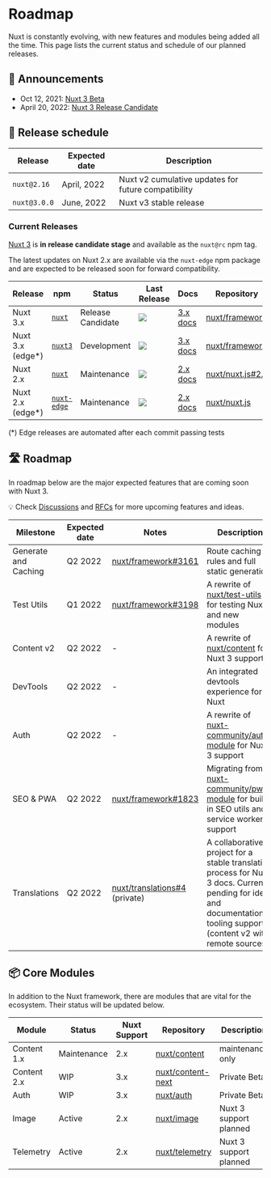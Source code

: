 # Roadmap

Nuxt is constantly evolving, with new features and modules being added all the time. This page lists the current status and schedule of our planned releases.

## 📢 Announcements

- Oct 12, 2021: [Nuxt 3 Beta](https://nuxtjs.org/announcements/nuxt3-beta/)
- April 20, 2022: [Nuxt 3 Release Candidate](https://nuxtjs.org/announcements/nuxt3-rc/)

## 📅 Release schedule

Release             | Expected date   | Description
--------------------|-----------------|---------------------------------------------------
`nuxt@2.16`         | April,   2022   | Nuxt v2 cumulative updates for future compatibility
`nuxt@3.0.0`        | June,    2022    | Nuxt v3 stable release

### Current Releases

[Nuxt 3](https://v3.nuxtjs.org) is **in release candidate stage** and available as the `nuxt@rc` npm tag.

The latest updates on Nuxt 2.x are available via the `nuxt-edge` npm package and are expected to be released soon for forward compatibility.

Release  | npm | Status      | Last Release | Docs |  Repository
---------|----|---------|--------------|------|-----------------
Nuxt 3.x | [`nuxt`](https://npmjs.com/package/nuxt) | Release Candidate        | <a href="https://npmjs.com/package/nuxt"><img src="https://flat.badgen.net/npm/v/nuxt/rc"></a>       | [3.x docs](https://v3.nuxtjs.org/) | [nuxt/framework](https://github.com/nuxt/framework)
Nuxt 3.x (edge*) | [`nuxt3`](https://npmjs.com/package/nuxt3) | Development        | <a href="https://npmjs.com/package/nuxt3"><img src="https://flat.badgen.net/npm/v/nuxt3"></a>       | [3.x docs](https://v3.nuxtjs.org/) | [nuxt/framework](https://github.com/nuxt/framework)
Nuxt 2.x | [`nuxt`](https://npmjs.com/package/nuxt)  | Maintenance | <a href="https://npmjs.com/package/nuxt"><img src="https://flat.badgen.net/npm/v/nuxt"></a>   | [2.x docs](https://nuxtjs.org/docs) | [nuxt/nuxt.js#2.x](https://github.com/nuxt/nuxt.js/tree/2.x)
Nuxt 2.x (edge*) | [`nuxt-edge`](https://npmjs.com/package/nuxt) | Maintenance | <a href="https://npmjs.com/package/nuxt-edge"><img src="https://flat.badgen.net/npm/v/nuxt-edge"></a>      | [2.x docs](https://nuxtjs.org/docs) | [nuxt/nuxt.js](https://github.com/nuxt/nuxt.js)

(*) Edge releases are automated after each commit passing tests

## 🛣️ Roadmap

In roadmap below are the major expected features that are coming soon with Nuxt 3.

💡 Check [Discussions](https://github.com/nuxt/framework/discussions) and [RFCs](https://github.com/nuxt/framework/discussions/categories/rfcs) for more upcoming features and ideas.

Milestone          | Expected date | Notes  | Description
--------------|---------------|--------|-----------------------
Generate and Caching | Q2 2022 | [nuxt/framework#3161](https://github.com/nuxt/framework/issues/3161) | Route caching rules and full static generation
Test Utils   | Q1 2022 | [nuxt/framework#3198](https://github.com/nuxt/framework/issues/3198) | A rewrite of [nuxt/test-utils](https://github.com/nuxt/test-utils) for testing Nuxt 3 and new modules
Content v2 | Q2 2022     | -      | A rewrite of [nuxt/content](https://github.com/nuxt/content) for Nuxt 3 support
DevTools | Q2 2022       | -      | An integrated devtools experience for Nuxt
Auth     | Q2 2022       | -      | A rewrite of [nuxt-community/auth-module](https://github.com/nuxt-community/auth-module) for Nuxt 3 support
SEO & PWA     | Q2 2022       | [nuxt/framework#1823](https://github.com/nuxt/framework/discussions/1823) | Migrating from [nuxt-community/pwa-module](https://github.com/nuxt-community/pwa-module) for built-in SEO utils and service worker support
Translations | Q2 2022 | [nuxt/translations#4](https://github.com/nuxt/translations/discussions/4) (private) | A collaborative project for a stable translation process for Nuxt 3 docs. Currently pending for ideas and documentation tooling support (content v2 with remote sources).

## 📦 Core Modules

In addition to the Nuxt framework, there are modules that are vital for the ecosystem. Their status will be updated below.

Module         | Status              | Nuxt Support | Repository | Description
---------------|---------------------|--------------|------------|-------------------
Content 1.x    | Maintenance         | 2.x          | [nuxt/content](https://github.com/nuxt/content) | maintenance only
Content 2.x    | WIP                 | 3.x          | [nuxt/content-next](https://github.com/nuxt/content-next) | Private Beta
Auth           | WIP                 | 3.x          | [nuxt/auth](https://github.com/nuxt/auth) | Private Beta
Image          | Active              | 2.x          | [nuxt/image](https://github.com/nuxt/image) | Nuxt 3 support planned
Telemetry      | Active              | 2.x          | [nuxt/telemetry](https://github.com/nuxt/telemetry/) | Nuxt 3 support planned
